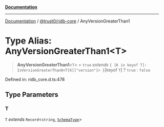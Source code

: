 [**Documentation**](../../../README.md)

***

[Documentation](../../../README.md) / [@trust0/ridb-core](../README.md) / AnyVersionGreaterThan1

# Type Alias: AnyVersionGreaterThan1\<T\>

> **AnyVersionGreaterThan1**\<`T`\> = `true` *extends* `{ [K in keyof T]: IsVersionGreaterThan0<T[K]["version"]> }`\[keyof `T`\] ? `true` : `false`

Defined in: ridb\_core.d.ts:478

## Type Parameters

### T

`T` *extends* `Record`\<`string`, [`SchemaType`](SchemaType.md)\>

